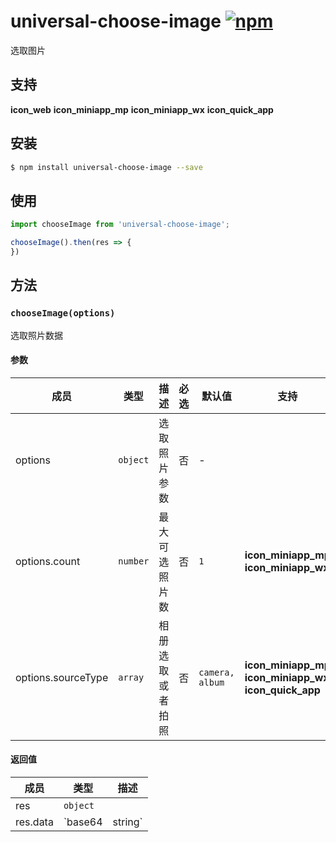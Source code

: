 # universal-choose-image [![npm](https://img.shields.io/npm/v/universal-choose-image.svg)](https://www.npmjs.com/package/universal-choose-image)

选取图片

## 支持
__icon_web__ __icon_miniapp_mp__ __icon_miniapp_wx__ __icon_quick_app__

## 安装
```bash
$ npm install universal-choose-image --save
```

## 使用

```javascript
import chooseImage from 'universal-choose-image';

chooseImage().then(res => {
})
```

## 方法

### `chooseImage(options)`
选取照片数据

#### 参数
| 成员               | 类型     | 描述             | 必选 | 默认值          | 支持 |
| ------------------ | -------- | ---------------- | ---- | --------------- | ---- |
| options            | `object` | 选取照片参数     | 否   | -               |      |
| options.count      | `number` | 最大可选照片数   | 否   | `1`             | __icon_miniapp_mp__ __icon_miniapp_wx__ |
| options.sourceType | `array`  | 相册选取或者拍照 | 否   | `camera, album` | __icon_miniapp_mp__ __icon_miniapp_wx__ __icon_quick_app__|

#### 返回值
| 成员     | 类型              | 描述                                       |
| -------- | ----------------- | ------------------------------------------ |
| res      | `object`          |                                            |
| res.data | `base64 | string` | web 环境为 base64 数据，小程序中为图片路径 |
